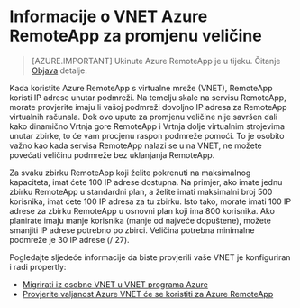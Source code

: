 
<properties
    pageTitle="Informacije o VNET Azure RemoteApp za promjenu veličine | Microsoft Azure"
    description="Informirajte se o preduvjetima za IP adresa za Azure RemoteApp raditi s na VNET"
    services="remoteapp"
    documentationCenter=""
    authors="lizap"
    manager="mbaldwin" />

<tags
    ms.service="remoteapp"
    ms.workload="compute"
    ms.tgt_pltfrm="na"
    ms.devlang="na"
    ms.topic="article"
    ms.date="08/15/2016"
    ms.author="elizapo" />



# <a name="sizing-information-for-a-vnet-in-azure-remoteapp"></a>Informacije o VNET Azure RemoteApp za promjenu veličine

> [AZURE.IMPORTANT]
> Ukinute Azure RemoteApp je u tijeku. Čitanje [Objava](https://go.microsoft.com/fwlink/?linkid=821148) detalje.

Kada koristite Azure RemoteApp s virtualne mreže (VNET), RemoteApp koristi IP adrese unutar podmreži. Na temelju skale na servisu RemoteApp, morate provjerite imaju li vašoj podmreži dovoljno IP adresa za RemoteApp virtualnih računala. Dok ovo upute za promjenu veličine nije savršen dali kako dinamično Vrtnja gore RemoteApp i Vrtnja dolje virtualnim strojevima unutar zbirke, to će vam procjenu raspon podmreže pomoći. To je osobito važno kao kada servisa RemoteApp nalazi se u na VNET, ne možete povećati veličinu podmreže bez uklanjanja RemoteApp.

Za svaku zbirku RemoteApp koji želite pokrenuti na maksimalnog kapaciteta, imat ćete 100 IP adrese dostupna. Na primjer, ako imate jednu zbirku RemoteApp u standardni plan, a želite imati maksimalni broj 500 korisnika, imat ćete 100 IP adresa za tu zbirku. Isto tako, morate imati 100 IP adrese za zbirku RemoteApp u osnovni plan koji ima 800 korisnika. Ako planirate imaju manje korisnika (manje od najveće dopuštene), možete smanjiti IP adrese potrebno po zbirci. Veličina potrebna minimalne podmreže je 30 IP adrese (/ 27).

Pogledajte sljedeće informacije da biste provjerili vaše VNET je konfiguriran i radi propertly:

- [Migrirati iz osobne VNET u VNET programa Azure](remoteapp-migratevnet.md)
- [Provjerite valjanost Azure VNET će se koristiti za Azure RemoteApp](remoteapp-vnet.md)
